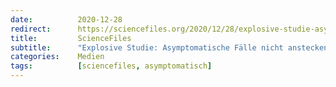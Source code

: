 ```yaml
---
date:          2020-12-28
redirect:      https://sciencefiles.org/2020/12/28/explosive-studie-asymptomatische-falle-nicht-ansteckend-kein-grund-fur-lockdowns/
title:         ScienceFiles
subtitle:      "Explosive Studie: Asymptomatische Fälle nicht ansteckend! Kein Grund für Lockdowns"
categories:    Medien
tags:          [sciencefiles, asymptomatisch]
---
```

